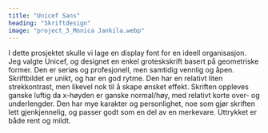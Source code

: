 ```yaml
---
title: "Unicef Sans"
heading: "Skriftdesign"
image: "project_3_Monica Jankila.webp"
---
```


I dette prosjektet skulle vi lage en display font for en ideell organisasjon. Jeg valgte Unicef, og designet en enkel groteskskrift basert på geometriske former. Den er seriøs og profesjonell, men samtidig vennlig og åpen. Skriftbildet er unikt, og har en god rytme. Den har en relativt liten strekkontrast, men likevel nok til å skape ønsket effekt. Skriften oppleves ganske luftig da x-høyden er ganske normal/høy, med relativt korte over- og underlengder. Den har mye karakter og personlighet, noe som gjør skriften lett gjenkjennelig, og passer godt som en del av en merkevare. Uttrykket er både rent og mildt.
